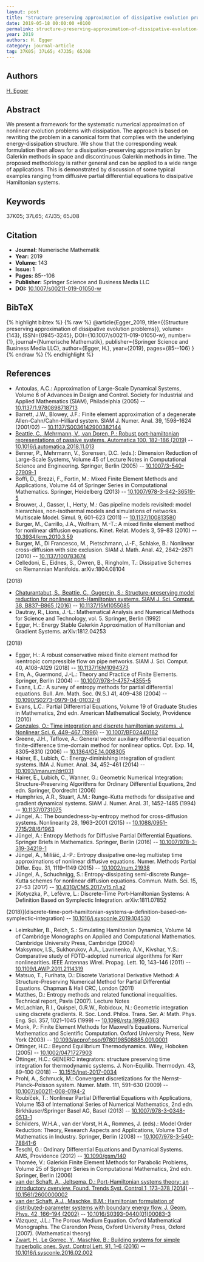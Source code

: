 ```yaml
---
layout: post
title: "Structure preserving approximation of dissipative evolution problems"
date: 2019-05-18 00:00:00 +0100
permalink: structure-preserving-approximation-of-dissipative-evolution-problems
year: 2019
authors: H. Egger
category: journal-article
tag: 37K05; 37L65; 47J35; 65J08
---
```

 
## Authors
[H. Egger](authors/herbert-egger)
 
## Abstract
We present a framework for the systematic numerical approximation of nonlinear evolution problems with dissipation. The approach is based on rewriting the problem in a canonical form that complies with the underlying energy-dissipation structure. We show that the corresponding weak formulation then allows for a dissipation-preserving approximation by Galerkin methods in space and discontinuous Galerkin methods in time. The proposed methodology is rather general and can be applied to a wide range of applications. This is demonstrated by discussion of some typical examples ranging from diffusive partial differential equations to dissipative Hamiltonian systems.
 
## Keywords
37K05; 37L65; 47J35; 65J08
 
## Citation
- **Journal:** Numerische Mathematik
- **Year:** 2019
- **Volume:** 143
- **Issue:** 1
- **Pages:** 85--106
- **Publisher:** Springer Science and Business Media LLC
- **DOI:** [10.1007/s00211-019-01050-w](https://doi.org/10.1007/s00211-019-01050-w)
 
## BibTeX
{% highlight bibtex %}
{% raw %}
@article{Egger_2019,
  title={{Structure preserving approximation of dissipative evolution problems}},
  volume={143},
  ISSN={0945-3245},
  DOI={10.1007/s00211-019-01050-w},
  number={1},
  journal={Numerische Mathematik},
  publisher={Springer Science and Business Media LLC},
  author={Egger, H.},
  year={2019},
  pages={85--106}
}
{% endraw %}
{% endhighlight %}
 
## References
- Antoulas, A.C.: Approximation of Large-Scale Dynamical Systems, Volume 6 of Advances in Design and Control. Society for Industrial and Applied Mathematics (SIAM), Philadelphia (2005) -- [10.1137/1.9780898718713](https://doi.org/10.1137/1.9780898718713)
- Barrett, J.W., Blowey, J.F.: Finite element approximation of a degenerate Allen-Cahn/Cahn-Hilliard system. SIAM J. Numer. Anal. 39, 1598–1624 (2001/02) -- [10.1137/S0036142900382144](https://doi.org/10.1137/S0036142900382144)
- [Beattie, C., Mehrmann, V., van Doren, P.: Robust port-hamiltonian representations of passive systems. Automatica 100, 182–186 (2019)](robust-port-hamiltonian-representations-of-passive-systems) -- [10.1016/j.automatica.2018.11.013](https://doi.org/10.1016/j.automatica.2018.11.013)
- Benner, P., Mehrmann, V., Sorensen, D.C. (eds.): Dimension Reduction of Large-Scale Systems, Volume 45 of Lecture Notes in Computational Science and Engineering. Springer, Berlin (2005) -- [10.1007/3-540-27909-1](https://doi.org/10.1007/3-540-27909-1)
- Boffi, D., Brezzi, F., Fortin, M.: Mixed Finite Element Methods and Applications, Volume 44 of Springer Series in Computational Mathematics. Springer, Heidelberg (2013) -- [10.1007/978-3-642-36519-5](https://doi.org/10.1007/978-3-642-36519-5)
- Brouwer, J., Gasser, I., Herty, M.: Gas pipeline models revisited: model hierarchies, non-isothermal models and simulations of networks. Multiscale Model. Simul. 9, 601–623 (2011) -- [10.1137/100813580](https://doi.org/10.1137/100813580)
- Burger, M., Carrillo, J.A., Wolfram, M.-T.: A mixed finite element method for nonlinear diffusion equations. Kinet. Relat. Models 3, 59–83 (2010) -- [10.3934/krm.2010.3.59](https://doi.org/10.3934/krm.2010.3.59)
- Burger, M., Di Francesco, M., Pietschmann, J.-F., Schlake, B.: Nonlinear cross-diffusion with size exclusion. SIAM J. Math. Anal. 42, 2842–2871 (2010) -- [10.1137/100783674](https://doi.org/10.1137/100783674)
- Celledoni, E., Eidnes, S., Owren, B., Ringholm, T.: Dissipative Schemes on Riemannian Manifolds. 
 arXiv:1804.08104
 
 (2018)
- [Chaturantabut, S., Beattie, C., Gugercin, S.: Structure-preserving model reduction for nonlinear port-Hamiltonian systems. SIAM J. Sci. Comput. 38, B837–B865 (2016)](structure-preserving-model-reduction-for-nonlinear-port-hamiltonian-systems) -- [10.1137/15M1055085](https://doi.org/10.1137/15M1055085)
- Dautray, R., Lions, J.-L.: Mathematical Analysis and Numerical Methods for Science and Technology, vol. 5. Springer, Berlin (1992)
- Egger, H.: Energy Stable Galerkin Approximation of Hamiltonian and Gradient Systems. 
 arXiv:1812.04253
 
 (2018)
- Egger, H.: A robust conservative mixed finite element method for isentropic compressible flow on pipe networks. SIAM J. Sci. Comput. 40, A108–A129 (2018) -- [10.1137/16M1094373](https://doi.org/10.1137/16M1094373)
- Ern, A., Guermond, J.-L.: Theory and Practice of Finite Elements. Springer, Berlin (2004) -- [10.1007/978-1-4757-4355-5](https://doi.org/10.1007/978-1-4757-4355-5)
- Evans, L.C.: A survey of entropy methods for partial differential equations. Bull. Am. Math. Soc. (N.S.) 41, 409–438 (2004) -- [10.1090/S0273-0979-04-01032-8](https://doi.org/10.1090/S0273-0979-04-01032-8)
- Evans, L.C.: Partial Differential Equations, Volume 19 of Graduate Studies in Mathematics, 2nd edn. American Mathematical Society, Providence (2010)
- [Gonzales, O.: Time integration and discrete hamiltonian systems. J. Nonlinear Sci. 6, 449–467 (1996)](time-integration-and-discrete-hamiltonian-systems) -- [10.1007/BF02440162](https://doi.org/10.1007/BF02440162)
- Greene, J.H., Taflove, A.: General vector auxiliary differential equation finite-difference time-domain method for nonlinear optics. Opt. Exp. 14, 8305–8310 (2006) -- [10.1364/OE.14.008305](https://doi.org/10.1364/OE.14.008305)
- Hairer, E., Lubich, C.: Energy-diminishing integration of gradient systems. IMA J. Numer. Anal. 34, 452–461 (2014) -- [10.1093/imanum/drt031](https://doi.org/10.1093/imanum/drt031)
- Hairer, E., Lubich, C., Wanner, G.: Geometric Numerical Integration: Structure-Preserving Algorithms for Ordinary Differential Equations, 2nd edn. Springer, Dordrecht (2006)
- Humphries, A.R., Stuart, A.M.: Runge–Kutta methods for dissipative and gradient dynamical systems. SIAM J. Numer. Anal. 31, 1452–1485 (1994) -- [10.1137/0731075](https://doi.org/10.1137/0731075)
- Jüngel, A.: The boundedness-by-entropy method for cross-diffusion systems. Nonlinearity 28, 1963–2001 (2015) -- [10.1088/0951-7715/28/6/1963](https://doi.org/10.1088/0951-7715/28/6/1963)
- Jüngel, A.: Entropy Methods for Diffusive Partial Differential Equations. Springer Briefs in Mathematics. Springer, Berlin (2016) -- [10.1007/978-3-319-34219-1](https://doi.org/10.1007/978-3-319-34219-1)
- Jüngel, A., Milišić, J.-P.: Entropy dissipative one-leg multistep time approximations of nonlinear diffusive equations. Numer. Methods Partial Differ. Equ. 31, 1119–1149 (2015) -- [10.1002/num.21938](https://doi.org/10.1002/num.21938)
- Jüngel, A., Schuchnigg, S.: Entropy-dissipating semi-discrete Runge–Kutta schemes for nonlinear diffusion equations. Commun. Math. Sci. 15, 27–53 (2017) -- [10.4310/CMS.2017.v15.n1.a2](https://doi.org/10.4310/CMS.2017.v15.n1.a2)
- [Kotyczka, P., Lefèvre, L.: Discrete-Time Port-Hamiltonian Systems: A Definition Based on Symplectic Integration. 
 arXiv:1811.07852
 
 (2018)](discrete-time-port-hamiltonian-systems-a-definition-based-on-symplectic-integration) -- [10.1016/j.sysconle.2019.104530](https://doi.org/10.1016/j.sysconle.2019.104530)
- Leimkuhler, B., Reich, S.: Simulating Hamiltonian Dynamics, Volume 14 of Cambridge Monographs on Applied and Computational Mathematics. Cambridge University Press, Cambridge (2004)
- Maksymov, I.S., Sukhorukov, A.A., Lavrinenko, A.V., Kivshar, Y.S.: Comparative study of FDTD-adopted numerical algorithms for Kerr nonlinearities. IEEE Antennas Wirel. Propag. Lett. 10, 143–146 (2011) -- [10.1109/LAWP.2011.2114319](https://doi.org/10.1109/LAWP.2011.2114319)
- Matsuo, T., Furihata, D.: Discrete Variational Derivative Method: A Structure-Preserving Numerical Method for Partial Differential Equations. Chapman & Hall CRC, London (2011)
- Matthes, D.: Entropy methods and related functional inequalities. Technical report, Pavia (2007). Lecture Notes
- McLachlan, R.I., Quispel, G.R.W., Robidoux, N.: Geometric integration using discrete gradients. R. Soc. Lond. Philos. Trans. Ser. A: Math. Phys. Eng. Sci. 357, 1021–1045 (1999) -- [10.1098/rsta.1999.0363](https://doi.org/10.1098/rsta.1999.0363)
- Monk, P.: Finite Element Methods for Maxwell’s Equations. Numerical Mathematics and Scientific Computation. Oxford University Press, New York (2003) -- [10.1093/acprof:oso/9780198508885.001.0001](https://doi.org/10.1093/acprof:oso/9780198508885.001.0001)
- Öttinger, H.C.: Beyond Equilibrium Thermodynamics. Wiley, Hoboken (2005) -- [10.1002/0471727903](https://doi.org/10.1002/0471727903)
- Öttinger, H.C.: GENERIC integrators: structure preserving time integration for thermodynamic systems. J. Non-Equilib. Thermodyn. 43, 89–100 (2018) -- [10.1515/jnet-2017-0034](https://doi.org/10.1515/jnet-2017-0034)
- Prohl, A., Schmuck, M.: Convergent discretizations for the Nernst–Planck–Poisson system. Numer. Math. 111, 591–630 (2009) -- [10.1007/s00211-008-0194-2](https://doi.org/10.1007/s00211-008-0194-2)
- Roubíček, T.: Nonlinear Partial Differential Equations with Applications, Volume 153 of International Series of Numerical Mathematics, 2nd edn. Birkhäuser/Springer Basel AG, Basel (2013) -- [10.1007/978-3-0348-0513-1](https://doi.org/10.1007/978-3-0348-0513-1)
- Schilders, W.H.A., van der Vorst, H.A., Rommes, J. (eds).: Model Order Reduction: Theory, Research Aspects and Applications, Volume 13 of Mathematics in Industry. Springer, Berlin (2008) -- [10.1007/978-3-540-78841-6](https://doi.org/10.1007/978-3-540-78841-6)
- Teschl, G.: Ordinary Differential Equations and Dynamical Systems. AMS, Providence (2012) -- [10.1090/gsm/140](https://doi.org/10.1090/gsm/140)
- Thomée, V.: Galerkin Finite Element Methods for Parabolic Problems, Volume 25 of Springer Series in Computational Mathematics, 2nd edn. Springer, Berlin (2006)
- [van der Schaft, A., Jeltsema, D.: Port-Hamiltonian systems theory: an introductory overview. Found. Trends Syst. Control 1, 173–378 (2014)](port-hamiltonian-systems-theory-an-introductory-overview-journal) -- [10.1561/2600000002](https://doi.org/10.1561/2600000002)
- [van der Schaft, A.J., Maschke, B.M.: Hamiltonian formulation of distributed-parameter systems with boundary energy flow. J. Geom. Phys. 42, 166–194 (2002)](hamiltonian-formulation-of-distributed-parameter-systems-with-boundary-energy-flow) -- [10.1016/S0393-0440(01)00083-3](https://doi.org/10.1016/S0393-0440(01)00083-3)
- Vázquez, J.L.: The Porous Medium Equation. Oxford Mathematical Monographs. The Clarendon Press, Oxford University Press, Oxford (2007). (Mathematical theory)
- [Zwart, H., Le Gorrec, Y., Maschke, B.: Building systems for simple hyperbolic ones. Syst. Control Lett. 91, 1–6 (2016)](building-systems-from-simple-hyperbolic-ones) -- [10.1016/j.sysconle.2016.02.002](https://doi.org/10.1016/j.sysconle.2016.02.002)

